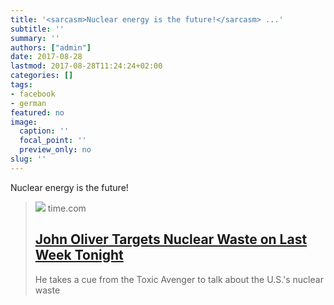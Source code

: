 ```yaml
---
title: '<sarcasm>Nuclear energy is the future!</sarcasm> ...'
subtitle: ''
summary: ''
authors: ["admin"]
date: 2017-08-28
lastmod: 2017-08-28T11:24:24+02:00
categories: []
tags:
- facebook
- german
featured: no
image:
  caption: ''
  focal_point: ''
  preview_only: no
slug: ''
---
```

<sarcasm>Nuclear energy is the future!</sarcasm>
> [![](https://api.time.com/wp-content/uploads/2017/08/gettyimages-813459980.jpg?quality=85&crop=0px%2C35px%2C3963px%2C2074px&resize=1200%2C628&strip)](http://time.com/4908330/john-oliver-nuclear-waste-last-week-tonight/)
> time.com
> ## [John Oliver Targets Nuclear Waste on Last Week Tonight](http://time.com/4908330/john-oliver-nuclear-waste-last-week-tonight/)
>
>He takes a cue from the Toxic Avenger to talk about the U.S.'s nuclear waste 


